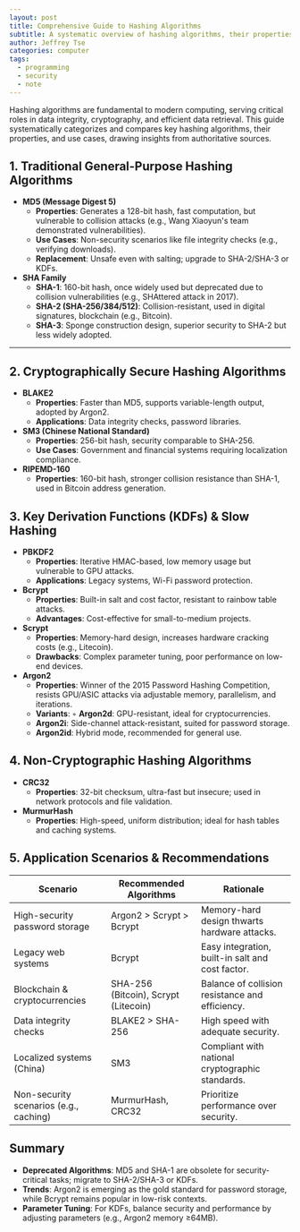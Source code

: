 ```yaml
---
layout: post
title: Comprehensive Guide to Hashing Algorithms
subtitle: A systematic overview of hashing algorithms, their properties, and applications
author: Jeffrey Tse
categories: computer
tags:
  - programming
  - security
  - note
---
```


Hashing algorithms are fundamental to modern computing, serving critical roles
in data integrity, cryptography, and efficient data retrieval. This guide
systematically categorizes and compares key hashing algorithms, their
properties, and use cases, drawing insights from authoritative sources.

## 1. Traditional General-Purpose Hashing Algorithms

- **MD5 (Message Digest 5)**
  - **Properties**: Generates a 128-bit hash, fast computation, but vulnerable
    to collision attacks (e.g., Wang Xiaoyun's team demonstrated vulnerabilities).
  - **Use Cases**: Non-security scenarios like file integrity checks (e.g.,
    verifying downloads).
  - **Replacement**: Unsafe even with salting; upgrade to SHA-2/SHA-3 or KDFs.
- **SHA Family**
  - **SHA-1**: 160-bit hash, once widely used but deprecated due to collision
    vulnerabilities (e.g., SHAttered attack in 2017).
  - **SHA-2 (SHA-256/384/512)**: Collision-resistant, used in digital signatures,
    blockchain (e.g., Bitcoin).
  - **SHA-3**: Sponge construction design, superior security to SHA-2 but less
    widely adopted.

---

## 2. Cryptographically Secure Hashing Algorithms

- **BLAKE2**
  - **Properties**: Faster than MD5, supports variable-length output, adopted by
    Argon2.
  - **Applications**: Data integrity checks, password libraries.
- **SM3 (Chinese National Standard)**
  - **Properties**: 256-bit hash, security comparable to SHA-256.
  - **Use Cases**: Government and financial systems requiring localization compliance.
- **RIPEMD-160**
  - **Properties**: 160-bit hash, stronger collision resistance than SHA-1, used
    in Bitcoin address generation.

## 3. Key Derivation Functions (KDFs) & Slow Hashing

- **PBKDF2**
  - **Properties**: Iterative HMAC-based, low memory usage but vulnerable to
    GPU attacks.
  - **Applications**: Legacy systems, Wi-Fi
    password protection.
- **Bcrypt**
  - **Properties**: Built-in salt and cost factor, resistant to rainbow table
    attacks.
  - **Advantages**: Cost-effective for small-to-medium projects.
- **Scrypt**
  - **Properties**: Memory-hard design, increases hardware cracking costs (e.g., Litecoin).
  - **Drawbacks**: Complex parameter tuning, poor performance on low-end devices.
- **Argon2**
  - **Properties**: Winner of the 2015 Password Hashing Competition, resists
    GPU/ASIC attacks via adjustable memory, parallelism, and iterations.
  - **Variants**: ◦ **Argon2d**: GPU-resistant, ideal for cryptocurrencies.
  - **Argon2i**: Side-channel attack-resistant, suited for password storage.
  - **Argon2id**: Hybrid mode, recommended for general use.

## 4. Non-Cryptographic Hashing Algorithms

- **CRC32**
  - **Properties**: 32-bit checksum, ultra-fast but insecure; used in network
    protocols and file validation.
- **MurmurHash**
  - **Properties**: High-speed, uniform distribution; ideal for hash tables and
    caching systems.

## 5. Application Scenarios & Recommendations

| **Scenario**                           | **Recommended Algorithms**           | **Rationale**                                    |
| -------------------------------------- | ------------------------------------ | ------------------------------------------------ |
| High-security password storage         | Argon2 > Scrypt > Bcrypt             | Memory-hard design thwarts hardware attacks.     |
| Legacy web systems                     | Bcrypt                               | Easy integration, built-in salt and cost factor. |
| Blockchain & cryptocurrencies          | SHA-256 (Bitcoin), Scrypt (Litecoin) | Balance of collision resistance and efficiency.  |
| Data integrity checks                  | BLAKE2 > SHA-256                     | High speed with adequate security.               |
| Localized systems (China)              | SM3                                  | Compliant with national cryptographic standards. |
| Non-security scenarios (e.g., caching) | MurmurHash, CRC32                    | Prioritize performance over security.            |

## **Summary**

- **Deprecated Algorithms**: MD5 and SHA-1 are obsolete for security-critical
  tasks; migrate to SHA-2/SHA-3 or KDFs.
- **Trends**: Argon2 is emerging as the gold standard for password storage,
  while Bcrypt remains popular in low-risk contexts.
- **Parameter Tuning**: For KDFs, balance security and performance by adjusting
  parameters (e.g., Argon2 memory ≥64MB).
